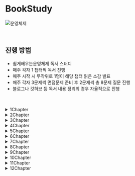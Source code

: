 # BookStudy

![운영체제](https://github.com/Easy-OS-Study/BookStudy/assets/50690859/26d27f91-657b-4fc0-8f9e-dcf08cb5bde2)

<br>

## 진행 방법
- 쉽게배우는운영체제 독서 스터디
- 매주 각자 1 챕터씩 독서 진행
- 매주 시작 시 무작위로 1명이 해당 챕터 읽은 소감 발표
- 매주 각자 3문제씩 면접문제 준비 후 2문제씩 총 8문제 질문 진행
- 블로그나 깃허브 등 독서 내용 정리의 경우 자율적으로 진행

<br>
<br>

<details>
<summary>1Chapter</summary>
<div markdown="1">
<br>

### 정리

|이름|링크|
|:---:|:----------:|
|임규리|[정리 링크](https://newbie-in-softengineering.tistory.com/entry/OS-Ch1-%EC%9A%B4%EC%98%81%EC%B2%B4%EC%A0%9C%EC%9D%98-%EA%B0%9C%EC%9A%94)|
|김민우|[정리 링크](https://velog.io/@kmw89891/운영체제의-개요)|
|황인준|[정리 링크](블로그https://github.com/InJun2/TIL/blob/main/BookStudy/SE/쉽게배우는운영체제/Chapter1.md)|
|황하림||

<br>

### 질문

1. 실시간 시스템이란?

   
2. 데이터베이스 서버나 게임 서버같은 경우 어떤 시스템을 사용하는 것이 좋을지?
- 클라이언트 서버 시스템 : 클라이언트/서버 아키텍처는 각각의 역할을 분리하여 시스템을 관리할 수 있음. 데이터베이스 서버는 데이터 관리와 관련된 작업에, 게임 서버는 게임 로직 처리와 관련된 작업에 중점을 둠으로써 코드를 더 명확하게 구조화 가능, 효율적인 네트워크 사용 가능
- 분산 시스템 : 분산 시스템은 여러 대의 서버로 작업을 분산시킴으로써 전체 시스템의 성능을 향상시키고. 각 서버는 일부 작업을 담당하므로 전체적으로 빠른 응답 속도를 제공할 수 있음. 여러 서버에 작업을 분산시키면 하나의 서버가 고장 나더라도 시스템은 계속해서 작동할 수 있어 대규모 응용 프로그램에 유용
   
3. 레이아웃서비스와 마이크로서비스는 각자 어느 경우에 사용하는지?

   
4. 가상머신 장점과 사례
가상 머신의 장점은 특정 운영체제에 제한을 받지 않고 다양한 운영 체제를 동시에 사용 할 수있습니다.
- JVM
  JAVA가 어떤 os 환경에서 실행가능하게 해주는 역할을 하는 Java vritual Machine이 대표적인 예라고 할 수 있습니다.
   
6. 시스템 호출과 드라이버
   
   
7. 운영체제에서 직접적으로 자원을 사용하게 하지 않았는지. 그 이점은 무엇인지?
직접 적으로 메모리에 어디에 저장되고 찾아오는지 등 크리티컬한 작업을 사용자가 자유롭게 조작 할 수 있다면 많은 번거로움과 효율적이 못합니다.
이를 막기 위해 운영체제에서 사용자가 시스템 호출을 받게 되면 커널을 통해 실질 적인 자원 관리를 통해 간편하고 보안성을 높이는 이점을 갖습니다.

9. 실시간 시스템
- 특정 시스템에서 일정 시간 안에 작업이 처리되도록 보장하는 시스템
- 경성 실시간 시스템 (hard real-time system) : 지정한 응답 시간을 정확히 지키는 시스템
   - ex) 미사일
- 연성 실시간 시스템 (soft real-time system) : 지정한 응답 시간을 최대한 지키지만, 융통성이 어느 정도 허용된 시스템
   - ex) 동영상 재생


</div>
</details>

<details>
<summary>2Chapter</summary>
<div markdown="1">
<br>

### 정리

|이름|링크|
|:---:|:----------:|
|임규리|[정리 링크](https://newbie-in-softengineering.tistory.com/entry/OS-Ch2-%EC%BB%B4%ED%93%A8%ED%84%B0%EC%9D%98-%EA%B5%AC%EC%A1%B0%EC%99%80-%EC%84%B1%EB%8A%A5-%ED%96%A5%EC%83%81)|
|김민우|[정리 링크](https://velog.io/@kmw89891/컴퓨터-구조와-성능-향상)|
|황인준|[정리 링크](https://github.com/InJun2/TIL/blob/main/BookStudy/SE/쉽게배우는운영체제/Chapter2.md)|
|황하림||

<br>

### 질문

1. 캐시 데이터를 메모리에 반영하는 즉시 쓰기와 지연 쓰기의 경우 각각 어느때 사용해야 할지?
- 즉시 쓰기 : 성능 보다 데이터의 일관성을 더 중요시 하는 경우. 항상 최신의 데이터를 보장하는 시스템에 적용
- 지연 쓰기 : 데이터 동기화보다 성능을 우선시하는 경우. 파일 시스템에서 로그 기록과 같이 지속적인 쓰기 작업이 빈번한 경우

2. 멀티 프로세스 대신 멀티 스레드를 사용하는 이유<br>
- 쉽게 설명하면, 프로그램을 여러 개 키는 것보다 하나의 프로그램 안에서 여러 작업을 해결하는 것이 더 낫기 때문이다.
- 자원의 효율성 증대
  - 멀티 프로세스로 실행되는 작업을 멀티 스레드로 실행할 경우, 프로세스를 생성하여 자원을 할당하는 시스템 콜이 줄어들어 자원을 효율적으로 관리할 수 있다.
  - 스레드는 프로세스 내의 메모리를 공유하기 때문에 독립적인 프로세스와 달리 스레드 간 데이터를 주고받는 것이 간단해지고 시스템 자원 소모가 줄어들게 된다.
- 처리 비용 감소 및 응답 시간 단축
  - 프로세스 간의 통신(IPC)보다 스레드 간의 통신의 비용이 적으므로 작업들 간의 통신의 부담이 줄어든다.
  - 프로세스 간의 전환 속도보다 스레드 간의 전환 속도가 빠르다.
- 단점 : 동기화 문제(불필요한 부분까지 동기화하면 대기 시간으로 인해 성능저하 발생), 하나의 스레드 장애로 전체 스레드가 종료될 위험, 디버깅의 어려움, 단일 프로세스 시스템의 경우 효과가 크지 않음

3. 주소 버스가 단방향인 이유
- 주소를 표현하는 신호가 CPU로부터 다른 장치로 향하고 반대로의 전송은 필요 없기 때문
- 데이터 버스는 데이터를 주고 받아야 하기 때문에 양방향
- 제어 버스는 읽기/쓰기 동작을 모두 수행하기 때문에 양방향

4. C/C++의 포인터는 무엇인가?
- 메모리의 각 바이트마다 부여되는 고유의 주소값을 뜻한다.
- 변수들은 메모리 공안을 연속적으로 차지하는데 (e.g. `int` 변수 : 4 byte -> 4칸 차지) 할당된 공간의 맨 앞 주소값을 포인터라 한다.
   
5. 성능 향상을 위한 방법인 비동기와 병렬은 각각 무엇인지
- 비동기 처리 : 특정 작업을 비동기적으로 수행하면 그 작업을 호출한 스레드가 작업의 결과에 신경쓰지 않고 자기가 하던 일을 수행. 여러 작업이 동시에 진행되도록 허용하며 작업이 완료될 때까지 대기하지 않는 것으로 논블로킹을 참조하면 이해하기 쉬울 것 같음. 주로 이벤트가 발생할 때마다 작업을 수행하는 이벤트 기반 프로그래밍. 비동기 코드는 단일 쓰레드에서도 여러 작업을 동시에 처리할 수 있음
- 병렬 처리 : 큰 작업을 작은 작업으로 나누어 여러 프로세서 혹은 코어에서 동시에 실행하도록 함. 큰 문제를 작은 문제로 분할하고 한번에 실행되기 때문에 성능적 이점을 가지게 됨. 실행 단위는 쓰레드로 한번에 여러 쓰레드를 실행

6. OS 또한 소프트웨어이므로 사용자 프로세스가 실행중이라면 중단된다. 그렇다면 사용자 프로세스가 실행중일 때 비정상적인 메모리 접근을 막을 수 있는 이유는?
- CPU의 경계/한계 레지스터(하드웨어)를 통해 실행중인 프로그램에 할당된 메모리 영역을 기억한다.
- 프로세스 진행 중 이 영역 외에 접근이 발생하면 인터럽트를 통해 응용 프로그램을 강제 종료시킨다.
  
7. Python과 비교했을 때 Java의 장점?
- Java는 컴파일 방식을 통해 코드 실행 속도가 인터프리터 방식만 사용하는 Python에 비해 빠르다.
- 멀티스레드 환경에 적합하다.

8. LRU Cache가 무엇인가요?
- 페이지 교체 알고리즘으로 가장 오랫동안 참조되지 않은 페이지를 교체 대상으로 삼는 기법
- chache에 있는 데이터를 호출하게 되면 호출한 데이터는 chache 가장 뒤로 이동한다. 

<br>

### 이후 다시 이야기해볼 주제
- 하나의 코어에서 멀티스레딩 병렬처리 하는 방법
- 비동기 처리, 병렬 처리

</div>
</details>

<details>
<summary>3Chapter</summary>
<div markdown="1">
<br>

### 정리

|이름|링크|
|:---:|:----------:|
|임규리||
|김민우|[정리 링크](https://velog.io/@kmw89891/%ED%94%84%EB%A1%9C%EC%84%B8%EC%8A%A4%EC%99%80-%EC%8A%A4%EB%A0%88%EB%93%9C)|
|황인준|[정리 링크](https://github.com/InJun2/TIL/blob/main/BookStudy/SE/쉽게배우는운영체제/Chapter3.md)|
|황하림||

<br>

### 질문

1. 프로세스 계층 구조를 두었을 때 장점?
- 프로세스 간 서로 독립적이라면 OS가 자원 회수를 직접해야 해서 작업이 복잡해진다.
- 자식 프로세스가 끝난 경우 자원 회수를 부모 프로세스가 할 수 있어 자원 관리에 용이하다.

2. 일반적으로 함수마다 스택 공간을 할당받으므로 하나의 로직에 대해 함수가 많아진다면 비효율적이다. 그러나, Java에선 메서드 추출을 해도 성능상 이슈가 없다. 그 이유는?
- JVM의 JIT 컴파일러가 컴파일 시 인라인(inline) 기능을 사용한다.
> 참고
> 
> [인라인 함수](https://tcpschool.com/cpp/cpp_cppFunction_inlineFunction)
>
> C++의 경우 `inline`이라는 키워드를 직접 메서드에 명시해야 이 기능을 사용할 수 있지만, Java의 경우 JIT 컴파일러가 이를 대신 해주므로 별도의 `inline` 키워드가 없다.

3. 커널 스레드와 사용자 스레드의 차이
- 사용 차이로는 주로 스레드의 관리 방식과 성능, 그리고 운영 체제와의 상호작용에 관련
 - 커널 스레드는 운영체제 영역에서  스레드 연산을 수행하여 운영체제의 의존적이고 사용자 스레드는 사용자 영역에서 사용하여 운영체제의 의존적이지 않음
- 커널 스레드는 운영 체제 커널에 의해 직접 관리되는 스레드로 운영 체제가 스레드의 생성, 스케줄링, 스레드 간의 동기화, 스레드 간 통신 등을 담당하며 커널 스레드는 운영 체제에 의해 직접적인 자원 할당 및 관리가 이루어지므로 정교한 스레드 스케줄링 및 동기화를 가능하게 하며, 다중 코어 시스템에서의 병렬 실행을 지원하지만 스케줄링과 동기화를 위해 커널을 빈번하게 호출하고 컨텍스트스위칭이 빈번하게 발생하여 성능 저하가 발생하며 스레드의 생성 및 관리에 비용이 더 많이 소요됨
- 사용자 스레드는 스레드 라이브러리나 런타임 환경에 의해 관리되는 스레드로 운영 체제는 사용자 스레드의 존재를 알지 못하여 모드 전환이 없어 커널에 의존적이지 않은 형태로 라이브러리를 활용하여 성능 이득이 발생 (운영체제의 의존적이지 않음). 라이브러리가 직접 스케줄링을 하고 작업에 필요한 정보를 처리하여 컨텍스트 스위칭이 필요없음. 사용자 스레드의 생성, 스케줄링, 동기화 등은 런타임 환경에서 처리되는데 해당 과정에서 커널을 호출하지 않아 인터럽트가 발생할 때 커널 레벨 스레드보다 오버헤드가 적음. 그러나 사용자 스레드는 운영 체제의 멀티코어 활용과 같은 고급 기능에 대한 직접적인 지원을 받지 못할 수 있음 ( 시스템 전반에 걸친 스케줄링 우선순위를 지원하지 않고 프로세스에 속한 스레드 중 I/O 작업등에 의해 하나라도 블록이 걸린다면 전체 스레드가 블록됨)

4. 
   
5. 
   
6. 

7. 자바와 프로세스 제어 블록이 연관이 있는지?
- PCB는 운영체제 수준의 데이터 구조로 커널 내부에 존재하기 때문에 자바에서 직접 PCB에 관여할 수 없음.  JVM(Java Virtual Machine)은 운영 체제의 프로세스 내에서 동작하고 PCB에 직접적으로 접근하거나 조작할 수 없음. 대신, JVM(Java Virtual Machine)이 운영 체제와 상호작용하여 자바 프로세스를 관리
- JVM은 운영 체제로부터 프로세스 및 스레드 관련 정보를 얻어와 자바 런타임 환경 내에서 이를 관리. 이러한 과정에서 PCB와 같은 운영 체제 수준의 자료구조는 JVM 내부에서 추상화되어 자바 프로그램에 직접 노출되지 않지만 JVM은 운영 체제와의 인터페이스를 통해 필요한 리소스를 요청하고 프로세스 및 스레드를 생성하므로 자바 언어 자체가 PCB에 직접적인 영향을 미치는 것은 아니지만, 자바 프로그램이 운영 체제에서 실행되는 동안에는 운영 체제의 프로세스 관리 기능을 활용하게 됨. 따라서 자바 프로그램이 운영 체제의 PCB와 상호 작용하며 프로세스를 생성하고 제어할 수 있음. 그러나 이는 자바 언어의 특성이 아니라 운영 체제와의 상호 작용에서 발생하여 연관이 있다고 봐야할 것 같음

8. 

</div>
</details>

<details>
<summary>4Chapter</summary>
<div markdown="1">
<br>

### 정리

|이름|링크|
|:---:|:----------:|
|임규리||
|김민우|[정리 링크](https://velog.io/@kmw89891/CPU-%EC%8A%A4%EC%BC%80%EC%A4%84%EB%A7%81)|
|황인준||
|황하림||

<br>

### 질문

1. 

2. 

3. 
   
4. 
   
5. 
   
6. 

7. 

8. 

</div>
</details>

<details>
<summary>5Chapter</summary>
<div markdown="1">
<br>

### 정리

|이름|링크|
|:---:|:----------:|
|임규리||
|김민우||
|황인준||
|황하림||

<br>

### 질문

1. 

2. 

3. 
   
4. 
   
5. 
   
6. 

7. 

8. 

</div>
</details>

<details>
<summary>6Chapter</summary>
<div markdown="1">
<br>

### 정리

|이름|링크|
|:---:|:----------:|
|임규리||
|김민우||
|황인준||
|황하림||

<br>

### 질문

1. 

2. 

3. 
   
4. 
   
5. 
   
6. 

7. 

8. 

</div>
</details>

<details>
<summary>7Chapter</summary>
<div markdown="1">
<br>

### 정리

|이름|링크|
|:---:|:----------:|
|임규리||
|김민우||
|황인준||
|황하림||

<br>

### 질문

1. 

2. 

3. 
   
4. 
   
5. 
   
6. 

7. 

8. 

</div>
</details>

<details>
<summary>8Chapter</summary>
<div markdown="1">
<br>

### 정리

|이름|링크|
|:---:|:----------:|
|임규리||
|김민우||
|황인준||
|황하림||

<br>

### 질문

1. 

2. 

3. 
   
4. 
   
5. 
   
6. 

7. 

8. 

</div>
</details>

<details>
<summary>9Chapter</summary>
<div markdown="1">
<br>

### 정리

|이름|링크|
|:---:|:----------:|
|임규리||
|김민우||
|황인준||
|황하림||

<br>

### 질문

1. 

2. 

3. 
   
4. 
   
5. 
   
6. 

7. 

8. 

</div>
</details>

<details>
<summary>10Chapter</summary>
<div markdown="1">
<br>

### 정리

|이름|링크|
|:---:|:----------:|
|임규리||
|김민우||
|황인준||
|황하림||

<br>

### 질문

1. 

2. 

3. 
   
4. 
   
5. 
   
6. 

7. 

8. 

</div>
</details>

<details>
<summary>11Chapter</summary>
<div markdown="1">
<br>

### 정리

|이름|링크|
|:---:|:----------:|
|임규리||
|김민우||
|황인준||
|황하림||

<br>

### 질문

1. 

2. 

3. 
   
4. 
   
5. 
   
6. 

7. 

8. 

</div>
</details>

<details>
<summary>12Chapter</summary>
<div markdown="1">
<br>

### 정리

|이름|링크|
|:---:|:----------:|
|임규리||
|김민우||
|황인준||
|황하림||

<br>

### 질문

1. 

2. 

3. 
   
4. 
   
5. 
   
6. 

7. 

8. 

</div>
</details>
